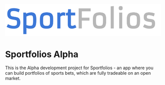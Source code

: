 ![](assets/images/sportfolios_darker.png)

# Sportfolios Alpha

This is the Alpha development project for Sportfolios - an app where you can build portfolios of sports bets, which are fully tradeable on an open market. 
